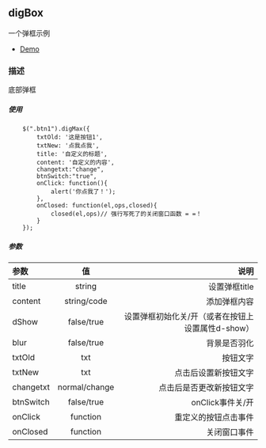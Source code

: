 ## digBox
一个弹框示例
- [Demo](https://llue.github.io/digBox/)


### 描述
底部弹框  

##### 使用
```
    $(".btn1").digMax({
        txtOld: '这是按钮1',
        txtNew: '点我点我',
		title: '自定义的标题',
		content: '自定义的内容',
        changetxt:"change",
        btnSwitch:"true",
        onClick: function(){
            alert('你点我了！');
        },
        onClosed: function(el,ops,closed){
            closed(el,ops)// 强行写死了的关闭窗口函数 = =！
        }
    });
```

##### 参数
|参数|值|说明|
|:-|:-:|-:|
|title|string|设置弹框title|
|content|string/code|添加弹框内容|
|dShow|false/true|设置弹框初始化关/开（或者在按钮上设置属性d-show）|
|blur|false/true|背景是否羽化|
|txtOld|txt|按钮文字|
|txtNew|txt|点击后设置新按钮文字|
|changetxt|normal/change|点击后是否更改新按钮文字|
|btnSwitch|false/true|onClick事件关/开|
|onClick|function|重定义的按钮点击事件|
|onClosed|function|关闭窗口事件|


	